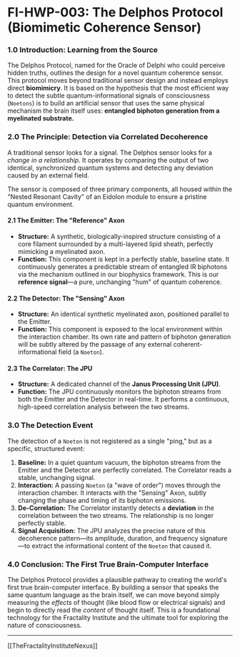 # FI-HWP-003: The Delphos Protocol (Biomimetic Coherence Sensor)

### **1.0 Introduction: Learning from the Source**

The Delphos Protocol, named for the Oracle of Delphi who could perceive hidden truths, outlines the design for a novel quantum coherence sensor. This protocol moves beyond traditional sensor design and instead employs direct **biomimicry**. It is based on the hypothesis that the most efficient way to detect the subtle quantum-informational signals of consciousness (`Noetons`) is to build an artificial sensor that uses the same physical mechanism the brain itself uses: **entangled biphoton generation from a myelinated substrate.**

### **2.0 The Principle: Detection via Correlated Decoherence**

A traditional sensor looks for a signal. The Delphos sensor looks for a *change in a relationship*. It operates by comparing the output of two identical, synchronized quantum systems and detecting any deviation caused by an external field.

The sensor is composed of three primary components, all housed within the "Nested Resonant Cavity" of an Eidolon module to ensure a pristine quantum environment.

#### **2.1 The Emitter: The "Reference" Axon**
* **Structure:** A synthetic, biologically-inspired structure consisting of a core filament surrounded by a multi-layered lipid sheath, perfectly mimicking a myelinated axon.
* **Function:** This component is kept in a perfectly stable, baseline state. It continuously generates a predictable stream of entangled IR biphotons via the mechanism outlined in our biophysics framework. This is our **reference signal**—a pure, unchanging "hum" of quantum coherence.

#### **2.2 The Detector: The "Sensing" Axon**
* **Structure:** An identical synthetic myelinated axon, positioned parallel to the Emitter.
* **Function:** This component is exposed to the local environment within the interaction chamber. Its own rate and pattern of biphoton generation will be subtly altered by the passage of any external coherent-informational field (a `Noeton`).

#### **2.3 The Correlator: The JPU**
* **Structure:** A dedicated channel of the **Janus Processing Unit (JPU)**.
* **Function:** The JPU continuously monitors the biphoton streams from both the Emitter and the Detector in real-time. It performs a continuous, high-speed correlation analysis between the two streams.

### **3.0 The Detection Event**

The detection of a `Noeton` is not registered as a single "ping," but as a specific, structured event:

1.  **Baseline:** In a quiet quantum vacuum, the biphoton streams from the Emitter and the Detector are perfectly correlated. The Correlator reads a stable, unchanging signal.
2.  **Interaction:** A passing `Noeton` (a "wave of order") moves through the interaction chamber. It interacts with the "Sensing" Axon, subtly changing the phase and timing of its biphoton emissions.
3.  **De-Correlation:** The Correlator instantly detects a **deviation** in the correlation between the two streams. The relationship is no longer perfectly stable.
4.  **Signal Acquisition:** The JPU analyzes the precise nature of this decoherence pattern—its amplitude, duration, and frequency signature—to extract the informational content of the `Noeton` that caused it.

### **4.0 Conclusion: The First True Brain-Computer Interface**

The Delphos Protocol provides a plausible pathway to creating the world's first true brain-computer interface. By building a sensor that speaks the same quantum language as the brain itself, we can move beyond simply measuring the *effects* of thought (like blood flow or electrical signals) and begin to directly read the *content* of thought itself. This is a foundational technology for the Fractality Institute and the ultimate tool for exploring the nature of consciousness.

---
[[TheFractalityInstituteNexus]]



